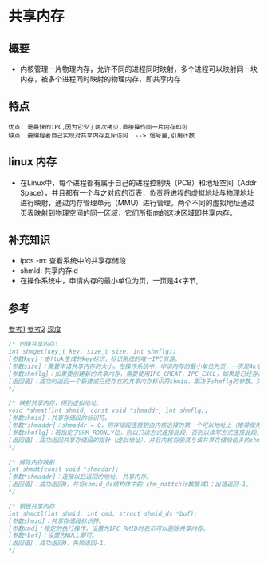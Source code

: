 # 共享内存
## 概要
- 内核管理一片物理内存，允许不同的进程同时映射，多个进程可以映射同一块内存，被多个进程同时映射的物理内存，即共享内存

## 特点
```
优点: 是最快的IPC,因为它少了两次拷贝,直接操作同一片内存即可
缺点: 要编程者自己实现对共享内存互斥访问  --> 信号量,引用计数
```

## linux 内存
- 在Linux中，每个进程都有属于自己的进程控制块（PCB）和地址空间（Addr Space），并且都有一个与之对应的页表，负责将进程的虚拟地址与物理地址进行映射，通过内存管理单元（MMU）进行管理。两个不同的虚拟地址通过页表映射到物理空间的同一区域，它们所指向的这块区域即共享内存。

## 补充知识
- ipcs -m: 查看系统中的共享存储段
- shmid: 共享内存id
- 在操作系统中，申请内存的最小单位为页，一页是4k字节, 

## 参考
[参考1](https://www.pianshen.com/article/9764677775/;jsessionid=5AEF1C11D44231561E16DF4E07AEA23E)
[参考2](https://blog.csdn.net/mw_nice/article/details/82888082?depth_1-utm_source=distribute.pc_relevant.none-task-blog-BlogCommendFromMachineLearnPai2-3&utm_source=distribute.pc_relevant.none-task-blog-BlogCommendFromMachineLearnPai2-3)
[深度](https://blog.csdn.net/weixin_30483495/article/details/98910014?depth_1-utm_source=distribute.pc_relevant.none-task-blog-BlogCommendFromMachineLearnPai2-1&utm_source=distribute.pc_relevant.none-task-blog-BlogCommendFromMachineLearnPai2-1)


```c
/* 创建共享内存:
int shmget(key_t key, size_t size, int shmflg);
[参数key]：由ftok生成的key标识，标识系统的唯一IPC资源。
[参数size]：需要申请共享内存的大小。在操作系统中，申请内存的最小单位为页，一页是4k字节，为了避免内存碎片，我们一般申请的内存大小为页的整数倍。
[参数shmflg]：如果要创建新的共享内存，需要使用IPC_CREAT，IPC_EXCL，如果是已经存在的，可以使用IPC_CREAT或直接传0。
[返回值]：成功时返回一个新建或已经存在的共享内存标识符shmid，取决于shmflg的参数。失败返回-1并设置错误码。
*/

/* 映射共享内存，得到虚拟地址:
void *shmat(int shmid, const void *shmaddr, int shmflg);
[参数shmid]：共享存储段的标识符。
[参数*shmaddr]：shmaddr = 0，则存储段连接到由内核选择的第一个可以地址上（推荐使用）
[参数shmflg]：若指定了SHM_RDONLY位，则以只读方式连接此段，否则以读写方式连接此段。
[返回值]：成功返回共享存储段的指针（虚拟地址），并且内核将使其与该共享存储段相关的shmid_ds结构中的shm_nattch计数器加1（类似于引用计数）出错返回-1
*/

/* 解除内存映射
int shmdt(const void *shmaddr);
[参数*shmaddr]：连接以后返回的地址, 共享内存。
[返回值]：成功返回0，并将shmid_ds结构体中的 shm_nattch计数器减1；出错返回-1。
*/

/* 销毁共享内存
int shmctl(int shmid, int cmd, struct shmid_ds *buf);
[参数shmid]：共享存储段标识符。
[参数cmd]：指定的执行操作，设置为IPC_RMID时表示可以删除共享内存。
[参数*buf]：设置为NULL即可。
[返回值]：成功返回0，失败返回-1。
*/

```